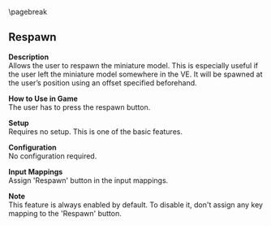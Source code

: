 
\pagebreak

## Respawn

**Description**  
Allows the user to respawn the miniature model. This is especially useful if the user left the miniature model somewhere in the VE. It will be spawned at the user’s
position using an offset specified beforehand.

**How to Use in Game**  
The user has to press the respawn button.

**Setup**  
Requires no setup. This is one of the basic features.

**Configuration**  
No configuration required.

**Input Mappings**  
Assign 'Respawn' button in the input mappings.

**Note**  
This feature is always enabled by default. To disable it, don't assign any key mapping to the 'Respawn' button.
